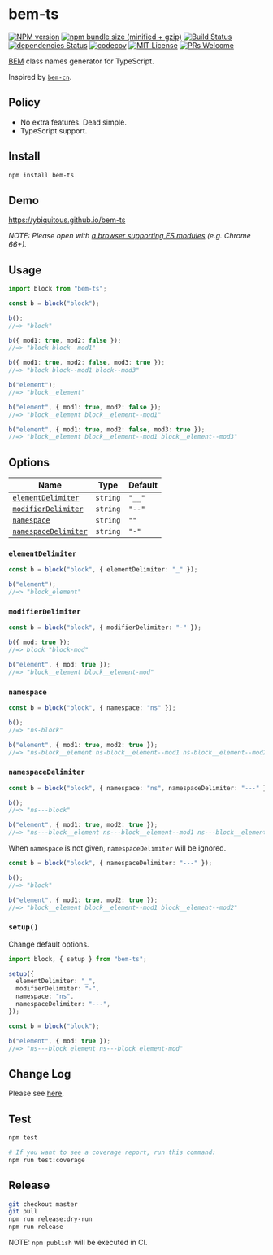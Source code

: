 # bem-ts

[![NPM version](https://img.shields.io/npm/v/bem-ts.svg)](https://npm.im/bem-ts)
[![npm bundle size (minified + gzip)](https://img.shields.io/bundlephobia/minzip/bem-ts.svg)](https://bundlephobia.com/result?p=bem-ts)
[![Build Status](https://travis-ci.org/ybiquitous/bem-ts.svg?branch=master)](https://travis-ci.org/ybiquitous/bem-ts)
[![dependencies Status](https://david-dm.org/ybiquitous/bem-ts/status.svg)](https://david-dm.org/ybiquitous/bem-ts)
[![codecov](https://codecov.io/gh/ybiquitous/bem-ts/branch/master/graph/badge.svg)](https://codecov.io/gh/ybiquitous/bem-ts)
[![MIT License](https://img.shields.io/github/license/mashape/apistatus.svg)](LICENSE)
[![PRs Welcome](https://img.shields.io/badge/PRs-welcome-brightgreen.svg)](http://makeapullrequest.com)

[BEM](http://getbem.com/) class names generator for TypeScript.

Inspired by [`bem-cn`](https://npm.im/bem-cn).

## Policy

- No extra features. Dead simple.
- TypeScript support.

## Install

```sh
npm install bem-ts
```

## Demo

<https://ybiquitous.github.io/bem-ts>

_NOTE: Please open with [a browser supporting ES modules](https://caniuse.com/#feat=es6-module) (e.g. Chrome 66+)._

## Usage

```ts
import block from "bem-ts";

const b = block("block");

b();
//=> "block"

b({ mod1: true, mod2: false });
//=> "block block--mod1"

b({ mod1: true, mod2: false, mod3: true });
//=> "block block--mod1 block--mod3"

b("element");
//=> "block__element"

b("element", { mod1: true, mod2: false });
//=> "block__element block__element--mod1"

b("element", { mod1: true, mod2: false, mod3: true });
//=> "block__element block__element--mod1 block__element--mod3"
```

## Options

| Name                                        | Type     | Default |
| ------------------------------------------ | ------- | ------ |
| [`elementDelimiter`](#elementdelimiter)     | `string` | `"__"`  |
| [`modifierDelimiter`](#modifierdelimiter)   | `string` | `"--"`  |
| [`namespace`](#namespace)                   | `string` | `""`    |
| [`namespaceDelimiter`](#namespacedelimiter) | `string` |   `"-"`   |

### `elementDelimiter`

```ts
const b = block("block", { elementDelimiter: "_" });

b("element");
//=> "block_element"
```

### `modifierDelimiter`

```ts
const b = block("block", { modifierDelimiter: "-" });

b({ mod: true });
//=> block "block-mod"

b("element", { mod: true });
//=> "block__element block__element-mod"
```

### `namespace`

```ts
const b = block("block", { namespace: "ns" });

b();
//=> "ns-block"

b("element", { mod1: true, mod2: true });
//=> "ns-block__element ns-block__element--mod1 ns-block__element--mod2"
```

### `namespaceDelimiter`

```ts
const b = block("block", { namespace: "ns", namespaceDelimiter: "---" });

b();
//=> "ns---block"

b("element", { mod1: true, mod2: true });
//=> "ns---block__element ns---block__element--mod1 ns---block__element--mod2"
```

When `namespace` is not given, `namespaceDelimiter` will be ignored.

```ts
const b = block("block", { namespaceDelimiter: "---" });

b();
//=> "block"

b("element", { mod1: true, mod2: true });
//=> "block__element block__element--mod1 block__element--mod2"
```

### `setup()`

Change default options.

```ts
import block, { setup } from "bem-ts";

setup({
  elementDelimiter: "_",
  modifierDelimiter: "-",
  namespace: "ns",
  namespaceDelimiter: "---",
});

const b = block("block");

b("element", { mod: true });
//=> "ns---block_element ns---block_element-mod"
```

## Change Log

Please see [here](CHANGELOG.md).

## Test

```sh
npm test

# If you want to see a coverage report, run this command:
npm run test:coverage
```

## Release

```sh
git checkout master
git pull
npm run release:dry-run
npm run release
```

NOTE: `npm publish` will be executed in CI.
